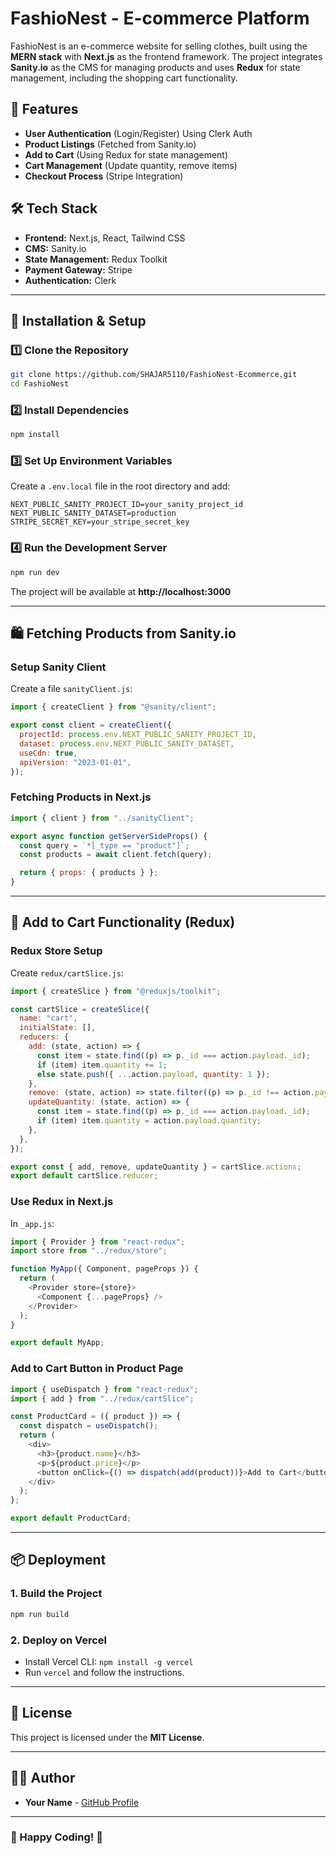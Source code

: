 # FashioNest - E-commerce Platform

FashioNest is an e-commerce website for selling clothes, built using the **MERN stack** with **Next.js** as the frontend framework. The project integrates **Sanity.io** as the CMS for managing products and uses **Redux** for state management, including the shopping cart functionality.

## 🚀 Features

- **User Authentication** (Login/Register) Using Clerk Auth
- **Product Listings** (Fetched from Sanity.io)
- **Add to Cart** (Using Redux for state management)
- **Cart Management** (Update quantity, remove items)
- **Checkout Process** (Stripe Integration)

## 🛠️ Tech Stack

- **Frontend:** Next.js, React, Tailwind CSS
- **CMS:** Sanity.io
- **State Management:** Redux Toolkit
- **Payment Gateway:** Stripe
- **Authentication:** Clerk

---

## 🔧 Installation & Setup

### 1️⃣ Clone the Repository
```bash
git clone https://github.com/SHAJAR5110/FashioNest-Ecommerce.git
cd FashioNest
```

### 2️⃣ Install Dependencies
```bash
npm install
```

### 3️⃣ Set Up Environment Variables
Create a `.env.local` file in the root directory and add:
```env
NEXT_PUBLIC_SANITY_PROJECT_ID=your_sanity_project_id
NEXT_PUBLIC_SANITY_DATASET=production
STRIPE_SECRET_KEY=your_stripe_secret_key
```

### 4️⃣ Run the Development Server
```bash
npm run dev
```
The project will be available at **http://localhost:3000**

---

## 🛍️ Fetching Products from Sanity.io

### **Setup Sanity Client**
Create a file `sanityClient.js`:
```javascript
import { createClient } from "@sanity/client";

export const client = createClient({
  projectId: process.env.NEXT_PUBLIC_SANITY_PROJECT_ID,
  dataset: process.env.NEXT_PUBLIC_SANITY_DATASET,
  useCdn: true,
  apiVersion: "2023-01-01",
});
```

### **Fetching Products in Next.js**
```javascript
import { client } from "../sanityClient";

export async function getServerSideProps() {
  const query = `*[_type == "product"]`;
  const products = await client.fetch(query);

  return { props: { products } };
}
```

---

## 🛒 Add to Cart Functionality (Redux)

### **Redux Store Setup**
Create `redux/cartSlice.js`:
```javascript
import { createSlice } from "@reduxjs/toolkit";

const cartSlice = createSlice({
  name: "cart",
  initialState: [],
  reducers: {
    add: (state, action) => {
      const item = state.find((p) => p._id === action.payload._id);
      if (item) item.quantity += 1;
      else state.push({ ...action.payload, quantity: 1 });
    },
    remove: (state, action) => state.filter((p) => p._id !== action.payload),
    updateQuantity: (state, action) => {
      const item = state.find((p) => p._id === action.payload._id);
      if (item) item.quantity = action.payload.quantity;
    },
  },
});

export const { add, remove, updateQuantity } = cartSlice.actions;
export default cartSlice.reducer;
```

### **Use Redux in Next.js**
In `_app.js`:
```javascript
import { Provider } from "react-redux";
import store from "../redux/store";

function MyApp({ Component, pageProps }) {
  return (
    <Provider store={store}>
      <Component {...pageProps} />
    </Provider>
  );
}

export default MyApp;
```

### **Add to Cart Button in Product Page**
```javascript
import { useDispatch } from "react-redux";
import { add } from "../redux/cartSlice";

const ProductCard = ({ product }) => {
  const dispatch = useDispatch();
  return (
    <div>
      <h3>{product.name}</h3>
      <p>${product.price}</p>
      <button onClick={() => dispatch(add(product))}>Add to Cart</button>
    </div>
  );
};

export default ProductCard;
```

---

## 📦 Deployment

### **1. Build the Project**
```bash
npm run build
```

### **2. Deploy on Vercel**
- Install Vercel CLI: `npm install -g vercel`
- Run `vercel` and follow the instructions.

---

## 📜 License
This project is licensed under the **MIT License**.

---

## 👨‍💻 Author
- **Your Name** - [GitHub Profile](https://github.com/SHAJAR5110)

---

### 🎉 Happy Coding! 🚀


